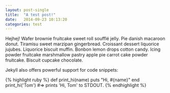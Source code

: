```yaml
---
layout: post-single
title:  "A test post!"
date:   2014-09-23 10:13:20
categories: test
---
```

Hejhej! Wafer brownie fruitcake sweet roll soufflé jelly. Pie danish macaroon donut. Tiramisu sweet marzipan gingerbread. Croissant dessert liquorice jujubes. Liquorice biscuit muffin. Bonbon lemon drops cotton candy. Icing powder fruitcake marshmallow pastry apple pie carrot cake powder fruitcake. Biscuit cupcake chocolate.

Jekyll also offers powerful support for code snippets:

{% highlight ruby %}
def print_hi(name)
  puts "Hi, #{name}"
end
print_hi('Tom')
#=> prints 'Hi, Tom' to STDOUT.
{% endhighlight %}

